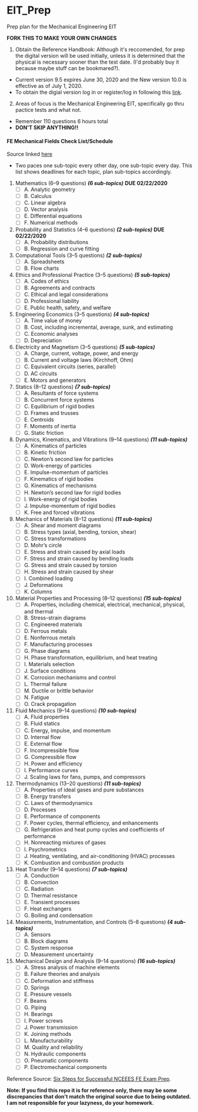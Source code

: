 # EIT_Prep
Prep plan for the Mechanical Engineering EIT

**FORK THIS TO MAKE YOUR OWN CHANGES**

1. Obtain the Reference Handbook: Although it's reccomended, for prep the digital version will be used initially, unless it is determined that the physical is necessary sooner than the test date. (I'd probably buy it because maybe stuff can be bookmared?).
- Current version 9.5 expires June 30, 2020 and the New version 10.0 is effective as of July 1, 2020.
- To obtain the digial version log in or register/log in following this [link](https://account.ncees.org/login).

2. Areas of focus is the Mechanical Engineering EIT, specifically go thru pactice tests and what not.
- Remember 110 questions 6 hours total
- **DON'T SKIP ANYTHING!!**

#### FE Mechanical Fields Check List/Schedule ####
Source linked [here](https://ncees.org/engineering/fe/)
- Two paces one sub-topic every other day, one sub-topic every day. This list shows deadlines for each topic, plan sub-topics accordingly.
1. Mathematics (6–9 questions) ***(6 sub-topics)*** **DUE 02/22/2020**
      - [ ] A. Analytic geometry
      - [ ] B. Calculus
      - [ ] C. Linear algebra
      - [ ] D. Vector analysis
      - [ ] E. Differential equations
      - [ ] F. Numerical methods
      
2. Probability and Statistics (4–6 questions) ***(2 sub-topics)*** **DUE 02/22/2020**
      - [ ] A. Probability distributions
      - [ ] B. Regression and curve fitting
      
3. Computational Tools (3–5 questions) ***(2 sub-topics)*** 
      - [ ] A. Spreadsheets
      - [ ] B. Flow charts
      
4. Ethics and Professional Practice (3–5 questions) ***(5 sub-topics)*** 
      - [ ] A. Codes of ethics
      - [ ] B. Agreements and contracts
      - [ ] C. Ethical and legal considerations
      - [ ] D. Professional liability
      - [ ] E. Public health, safety, and welfare
      
5. Engineering Economics (3–5 questions) ***(4 sub-topics)*** 
      - [ ] A. Time value of money
      - [ ] B. Cost, including incremental, average, sunk, and estimating
      - [ ] C. Economic analyses
      - [ ] D. Depreciation
      
6. Electricity and Magnetism (3–5 questions) ***(5 sub-topics)*** 
      - [ ] A. Charge, current, voltage, power, and energy
      - [ ] B. Current and voltage laws (Kirchhoff, Ohm)
      - [ ] C. Equivalent circuits (series, parallel)
      - [ ] D. AC circuits
      - [ ] E. Motors and generators

7. Statics (8–12 questions) ***(7 sub-topics)*** 
      - [ ] A. Resultants of force systems
      - [ ] B. Concurrent force systems
      - [ ] C. Equilibrium of rigid bodies
      - [ ] D. Frames and trusses
      - [ ] E. Centroids
      - [ ] F. Moments of inertia
      - [ ] G. Static friction

8. Dynamics, Kinematics, and Vibrations (9–14 questions) ***(11 sub-topics)***
      - [ ] A. Kinematics of particles
      - [ ] B. Kinetic friction
      - [ ] C. Newton’s second law for particles
      - [ ] D. Work-energy of particles
      - [ ] E. Impulse-momentum of particles
      - [ ] F. Kinematics of rigid bodies
      - [ ] G. Kinematics of mechanisms
      - [ ] H. Newton’s second law for rigid bodies
      - [ ] I. Work-energy of rigid bodies
      - [ ] J. Impulse-momentum of rigid bodies
      - [ ] K. Free and forced vibrations

9. Mechanics of Materials (8–12 questions) ***(11 sub-topics)***
      - [ ] A. Shear and moment diagrams
      - [ ] B. Stress types (axial, bending, torsion, shear)
      - [ ] C. Stress transformations
      - [ ] D. Mohr’s circle
      - [ ] E. Stress and strain caused by axial loads
      - [ ] F. Stress and strain caused by bending loads
      - [ ] G. Stress and strain caused by torsion
      - [ ] H. Stress and strain caused by shear
      - [ ] I. Combined loading
      - [ ] J. Deformations
      - [ ] K. Columns

10. Material Properties and Processing (8–12 questions) ***(15 sub-topics)***
      - [ ] A. Properties, including chemical, electrical, mechanical, physical, and thermal
      - [ ] B. Stress-strain diagrams
      - [ ] C. Engineered materials
      - [ ] D. Ferrous metals
      - [ ] E. Nonferrous metals
      - [ ] F. Manufacturing processes
      - [ ] G. Phase diagrams
      - [ ] H. Phase transformation, equilibrium, and heat treating
      - [ ] I. Materials selection
      - [ ] J. Surface conditions
      - [ ] K. Corrosion mechanisms and control
      - [ ] L. Thermal failure
      - [ ] M. Ductile or brittle behavior
      - [ ] N. Fatigue
      - [ ] O. Crack propagation

11. Fluid Mechanics (9–14 questions) ***(10 sub-topics)***
      - [ ] A. Fluid properties
      - [ ] B. Fluid statics
      - [ ] C. Energy, impulse, and momentum
      - [ ] D. Internal flow
      - [ ] E. External flow
      - [ ] F. Incompressible flow
      - [ ] G. Compressible flow
      - [ ] H. Power and efficiency
      - [ ] I. Performance curves
      - [ ] J. Scaling laws for fans, pumps, and compressors

12. Thermodynamics (13–20 questions) ***(11 sub-topics)***
      - [ ] A. Properties of ideal gases and pure substances
      - [ ] B. Energy transfers
      - [ ] C. Laws of thermodynamics
      - [ ] D. Processes
      - [ ] E. Performance of components
      - [ ] F. Power cycles, thermal efficiency, and enhancements
      - [ ] G. Refrigeration and heat pump cycles and coefficients of performance
      - [ ] H. Nonreacting mixtures of gases
      - [ ] I. Psychrometrics
      - [ ] J. Heating, ventilating, and air-conditioning (HVAC) processes
      - [ ] K. Combustion and combustion products

13. Heat Transfer (9–14 questions) ***(7 sub-topics)***
      - [ ] A. Conduction
      - [ ] B. Convection
      - [ ] C. Radiation
      - [ ] D. Thermal resistance
      - [ ] E. Transient processes
      - [ ] F. Heat exchangers
      - [ ] G. Boiling and condensation

14. Measurements, Instrumentation, and Controls (5–8 questions) ***(4 sub-topics)***
      - [ ] A. Sensors
      - [ ] B. Block diagrams
      - [ ] C. System response
      - [ ] D. Measurement uncertainty

15. Mechanical Design and Analysis (9–14 questions) ***(16 sub-topics)***
      - [ ] A. Stress analysis of machine elements
      - [ ] B. Failure theories and analysis
      - [ ] C. Deformation and stiffness
      - [ ] D. Springs
      - [ ] E. Pressure vessels
      - [ ] F. Beams
      - [ ] G. Piping
      - [ ] H. Bearings
      - [ ] I. Power screws
      - [ ] J. Power transmission
      - [ ] K. Joining methods
      - [ ] L. Manufacturability
      - [ ] M. Quality and reliability
      - [ ] N. Hydraulic components
      - [ ] O. Pneumatic components
      - [ ] P. Electromechanical components

Reference Source: [Six Steps for Successful NCEEES FE Exam Prep](https://ppi2pass.com/fe-exam/resources/make-your-fe-exam-review-successful).

**Note: If you find this repo it is for reference only, there may be some discrepancies that don't match the original source due to being outdated. I am not responsible for your lazyness, do your homework.**
